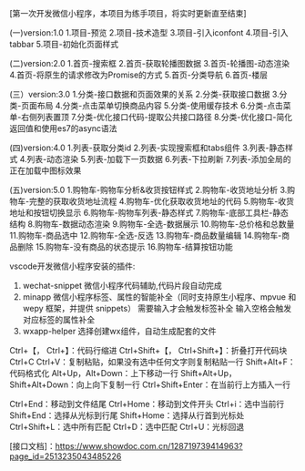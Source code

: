 [第一次开发微信小程序，本项目为练手项目，将实时更新直至结束]

(一)version:1.0
1.项目-预览
2.项目-技术造型
3.项目-引入iconfont
4.项目-引入tabbar
5.项目-初始化页面样式

(二)version:2.0
1.首页-搜索框
2.首页-获取轮播图数据
3.首页-轮播图-动态渲染
4.首页-将原生的请求修改为Promise的方式
5.首页-分类导航
6.首页-楼层

(三）version:3.0
1.分类-接口数据和页面效果的关系
2.分类-获取接口数据
3.分类-页面布局
4.分类-点击菜单切换商品内容
5.分类-使用缓存技术
6.分类-点击菜单-右侧列表置顶
7.分类-优化接口代码-提取公共接口路径
8.分类-优化接口-简化返回值和使用es7的async语法

(四)version:4.0
1.列表-获取分类id
2.列表-实现搜索框和tabs组件
3.列表-静态样式
4.列表-动态渲染
5.列表-加载下一页数据
6.列表-下拉刷新
7.列表-添加全局的正在加载中图标效果

(五)version:5.0
1.购物车-购物车分析&收货按钮样式
2.购物车-收货地址分析
3.购物车-完整的获取收货地址流程
4.购物车-优化获取收货地址的代码
5.购物车-收货地址和按钮切换显示
6.购物车-购物车列表-静态样式
7.购物车-底部工具栏-静态结构
8.购物车-数据动态渲染
9.购物车-全选-数据展示
10.购物车-总价格和总数量
11.购物车-商品选中
12.购物车-全选-反选
13.购物车-商品数量编辑
14.购物车-商品删除
15.购物车-没有商品的状态提示
16.购物车-结算按钮功能


vscode开发微信小程序安装的插件:
1. wechat-snippet
微信小程序代码辅助,代码片段自动完成
2. minapp
微信小程序标签、属性的智能补全（同时支持原生小程序、mpvue 和 wepy 框架，并提供 snippets）
需要输入才会触发标签补全
输入空格会触发对应标签的属性补全
3. wxapp-helper
选择创建wx组件，自动生成配套的文件

[快捷键]:
Ctrl+S：保存文件
Ctrl+【， Ctrl+】：代码行缩进
Ctrl+Shift+【， Ctrl+Shift+】：折叠打开代码块
Ctrl+C Ctrl+V：复制粘贴，如果没有选中任何文字则复制粘贴一行
Shift+Alt+F：代码格式化
Alt+Up，Alt+Down：上下移动一行
Shift+Alt+Up，Shift+Alt+Down：向上向下复制一行
Ctrl+Shift+Enter：在当前行上方插入一行

Ctrl+End：移动到文件结尾
Ctrl+Home：移动到文件开头
Ctrl+i：选中当前行
Shift+End：选择从光标到行尾
Shift+Home：选择从行首到光标处
Ctrl+Shift+L：选中所有匹配
Ctrl+D：选中匹配
Ctrl+U：光标回退

[视频教程]: https://www.bilibili.com/video/BV1nE41117BQ?p=1
[接口文档]：https://www.showdoc.com.cn/128719739414963?page_id=2513235043485226
